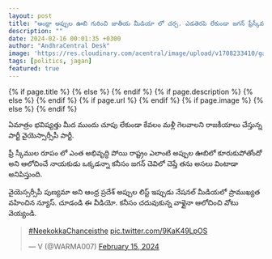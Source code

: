 ```yaml
---
layout: post
title: "ఆంధ్రా అప్పుల ఊబి గురించి జాతీయ మీడియా లో చర్చ. ఎడతెరపి లేకుండా జగన్ ఫ్రీస్కీముల హామీలు."
description: ""
date: 2024-02-16 00:01:35 +0300
author: "AndhraCentral Desk"
image: 'https://res.cloudinary.com/acentral/image/upload/v1708233410/ganja/andhraeconomy2_zt0i5m.jpg'
tags: [politics, jagan]
featured: true
---
```


<meta content="{{ site.title }}" property="og:site_name">
{% if page.title %}
  <meta content="{{ page.title }}" property="og:title">
{% else %}
  <meta content="{{ site.title }}" property="og:title">
{% endif %}
{% if page.description %}
  <meta content="{{ page.description }}" property="og:description">
{% else %}
  <meta content="{{ site.description }}" property="og:description">
{% endif %}
{% if page.url %}
  <meta content="{{ site.url }}{{ page.url }}" property="og:url">
{% endif %}
{% if page.image %}
  <meta content="https://res.cloudinary.com/acentral/image/upload/v1708233410/ganja/andhraeconomy2_zt0i5m.jpg" property="og:image">
{% else %}
  <meta content="{{ site.url }}/images/og.png" property="og:image">
{% endif %}

ఏమాత్రం భవిష్యత్తు మీద ముందు చూపు లేకుండా కేవలం మళ్లీ గెలవాలని రాజకీయాలు చేస్తున్న పార్టీ వైయెస్సార్సీపీ పార్టీ. 

ఫ్రీ స్కీముల రూపం లో ఎంత అభివృద్ధి పోయి రాష్ట్రం ఎలాంటి అప్పుల ఊబిలో కూరుకుపోతోందో అని ఆలోచించే నాయకుడు ఒక్కడన్నా కనీసం జగన్ చెవిలో చెప్తే తను అసలు వింటాడా అనిపిస్తుంది. 

వైయెస్సర్సీపీ పుణ్యమా అని ఆంధ్ర ప్రదేశ్ అప్పుల లిస్ట్ ఇప్పుడు నేషనల్ మీడియలో ప్రాముఖ్యత వహించిన న్యూస్. చూడండి ఈ వీడియో. కనీసం చదువుకున్న వాళ్లైనా ఆలోచించి వోటు వెయ్యండి.

<blockquote class="twitter-tweet"><p lang="qme" dir="ltr"><a href="https://twitter.com/hashtag/NeekokkaChanceisthe?src=hash&amp;ref_src=twsrc%5Etfw">#NeekokkaChanceisthe</a> <a href="https://t.co/9KaK49LpOS">pic.twitter.com/9KaK49LpOS</a></p>&mdash; V (@WARMA007) <a href="https://twitter.com/WARMA007/status/1758008913990201420?ref_src=twsrc%5Etfw">February 15, 2024</a></blockquote> <script async src="https://platform.twitter.com/widgets.js" charset="utf-8"></script>